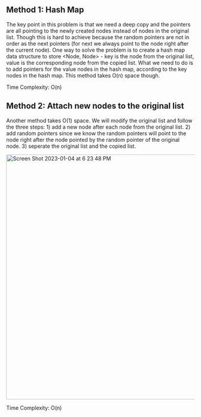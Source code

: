 ## Method 1: Hash Map

The key point in this problem is that we need a deep copy and the pointers are all pointing to the newly created nodes instead of nodes in the original list.
Though this is hard to achieve because the random pointers are not in order as the next pointers (for next we always point to the node right after the current
node). One way to solve the problem is to create a hash map data structure to store <Node, Node> - key is the node from the original list, value is the 
corresponding node from the copied list. What we need to do is to add pointers for the value nodes in the hash map, according to the key nodes in the 
hash map. This method takes O(n) space though.

Time Complexity: O(n)

## Method 2: Attach new nodes to the original list

Another method takes O(1) space. We will modify the original list and follow the three steps: 1) add a new node after each node from the original list. 2)
add random pointers since we know the random pointers will point to the node right after the node pointed by the random pointer of the original node. 3)
seperate the original list and the copied list.

<img width="652" alt="Screen Shot 2023-01-04 at 6 23 48 PM" src="https://user-images.githubusercontent.com/106039830/210697860-e1369229-8ed9-4072-8872-f0d15604f8e8.png">


Time Complexity: O(n)
